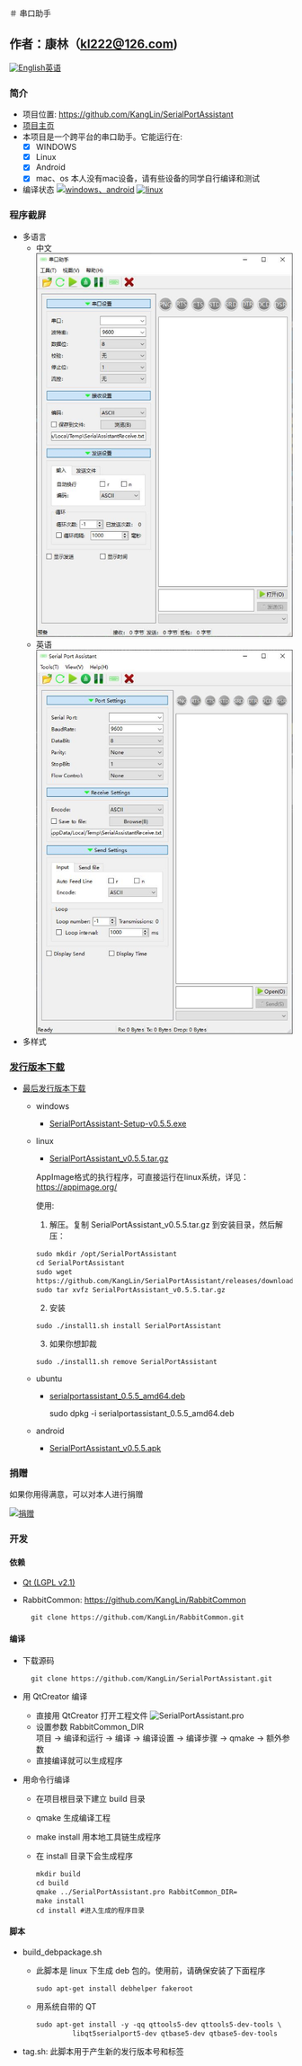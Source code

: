 ＃ 串口助手

作者：康林（kl222@126.com)
--------

[<img src="App/Resource/png/English.png" alt="English" title="English" width="16" height="16" />英语](README.md)

### 简介
- 项目位置: https://github.com/KangLin/SerialPortAssistant
- [项目主页](http://kanglin.github.io/SerialPortAssistant)
- 本项目是一个跨平台的串口助手。它能运行在:
  - [x] WINDOWS
  - [x] Linux
  - [x] Android
  - [x] mac、os  本人没有mac设备，请有些设备的同学自行编译和测试
- 编译状态
[![windows、android](https://ci.appveyor.com/api/projects/status/y77e828ysqc79r9o?svg=true)](https://ci.appveyor.com/project/KangLin/serialportassistant)
[![linux](https://travis-ci.org/KangLin/SerialPortAssistant.svg?branch=master)](https://travis-ci.org/KangLin/SerialPortAssistant)

### 程序截屏

- 多语言
  * 中文  
    ![中文](Docs/ui-zh.jpg "中文")
  * 英语  
    ![英文](Docs/ui-en.jpg "英文")
- 多样式


### [发行版本下载](https://github.com/KangLin/SerialPortAssistant/releases)

- [最后发行版本下载](https://github.com/KangLin/SerialPortAssistant/releases/latest)
  - windows
    + [SerialPortAssistant-Setup-v0.5.5.exe](https://github.com/KangLin/SerialPortAssistant/releases/download/v0.5.5/SerialPortAssistant-Setup-v0.5.5.exe)
  - linux
    + [SerialPortAssistant_v0.5.5.tar.gz](https://github.com/KangLin/SerialPortAssistant/releases/download/v0.5.5/SerialPortAssistant_v0.5.5.tar.gz)

    AppImage格式的执行程序，可直接运行在linux系统，详见：https://appimage.org/

    使用:    
       1. 解压。复制 SerialPortAssistant_v0.5.5.tar.gz 到安装目录，然后解压：
    
        sudo mkdir /opt/SerialPortAssistant
        cd SerialPortAssistant
        sudo wget https://github.com/KangLin/SerialPortAssistant/releases/download/v0.5.5/SerialPortAssistant_v0.5.5.tar.gz
        sudo tar xvfz SerialPortAssistant_v0.5.5.tar.gz
    
       2. 安装
    
        sudo ./install1.sh install SerialPortAssistant
    
       3. 如果你想卸裁
    
        sudo ./install1.sh remove SerialPortAssistant

  - ubuntu
    + [serialportassistant_0.5.5_amd64.deb](https://github.com/KangLin/SerialPortAssistant/releases/download/v0.5.5/serialportassistant_0.5.5_amd64.deb)

        sudo dpkg -i serialportassistant_0.5.5_amd64.deb

  - android
    + [SerialPortAssistant_v0.5.5.apk](https://github.com/KangLin/SerialPortAssistant/releases/download/v0.5.5/SerialPortAssistant_v0.5.5.apk)

### 捐赠  
如果你用得满意，可以对本人进行捐赠  

[![捐赠](https://gitee.com/kl222/RabbitCommon/raw/master/Src/Resource/image/Contribute.png "捐赠")](https://gitee.com/kl222/RabbitCommon/raw/master/Src/Resource/image/Contribute.png "捐赠")

### 开发  
#### 依赖

- [Qt (LGPL v2.1)](http://qt.io/)
- RabbitCommon: https://github.com/KangLin/RabbitCommon
  
        git clone https://github.com/KangLin/RabbitCommon.git
 
#### 编译  

- 下载源码

        git clone https://github.com/KangLin/SerialPortAssistant.git

- 用 QtCreator 编译
  * 直接用 QtCreator 打开工程文件 ![SerialPortAssistant.pro](SerialPortAssistant.pro) 
  * 设置参数 RabbitCommon_DIR  
      项目 -> 编译和运行 -> 编译 -> 编译设置 -> 编译步骤 -> qmake -> 额外参数
  * 直接编译就可以生成程序
- 用命令行编译
  * 在项目根目录下建立 build 目录
  * qmake 生成编译工程
  * make install 用本地工具链生成程序
  * 在 install 目录下会生成程序

        mkdir build
        cd build
        qmake ../SerialPortAssistant.pro RabbitCommon_DIR=
        make install
        cd install #进入生成的程序目录

#### 脚本  

- build_debpackage.sh
  + 此脚本是 linux 下生成 deb 包的。使用前，请确保安装了下面程序

        sudo apt-get install debhelper fakeroot

  + 用系统自带的 QT

        sudo apt-get install -y -qq qttools5-dev qttools5-dev-tools \
                 libqt5serialport5-dev qtbase5-dev qtbase5-dev-tools

- tag.sh: 此脚本用于产生新的发行版本号和标签
